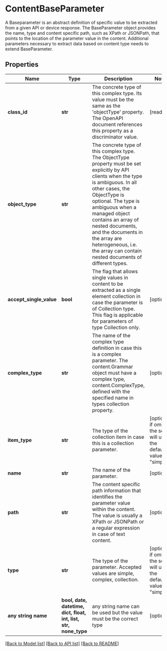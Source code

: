 # ContentBaseParameter

A Baseparameter is an abstract definition of specific value to be extracted from a given API or device response. The BaseParameter object provides the name, type and content specific path, such as XPath or JSONPath, that points to the location of the parameter value in the content. Additional parameters necessary to extract data based on content type needs to extend BaseParameter.
## Properties
Name | Type | Description | Notes
------------ | ------------- | ------------- | -------------
**class_id** | **str** | The concrete type of this complex type. Its value must be the same as the &#39;objectType&#39; property. The OpenAPI document references this property as a discriminator value. | [readonly] 
**object_type** | **str** | The concrete type of this complex type. The ObjectType property must be set explicitly by API clients when the type is ambiguous. In all other cases, the  ObjectType is optional.  The type is ambiguous when a managed object contains an array of nested documents, and the documents in the array are heterogeneous, i.e. the array can contain nested documents of different types. | 
**accept_single_value** | **bool** | The flag that allows single values in content to be extracted as a single element collection in case the parameter is of Collection type. This flag is applicable for parameters of type Collection only. | [optional] 
**complex_type** | **str** | The name of the complex type definition in case this is a complex parameter. The content.Grammar object must have a complex type, content.ComplexType, defined with the specified name in types collection property. | [optional] 
**item_type** | **str** | The type of the collection item in case this is a collection parameter. | [optional]  if omitted the server will use the default value of "simple"
**name** | **str** | The name of the parameter. | [optional] 
**path** | **str** | The content specific path information that identifies the parameter value within the content. The value is usually a XPath or JSONPath or a regular expression in case of text content. | [optional] 
**type** | **str** | The type of the parameter. Accepted values are simple, complex, collection. | [optional]  if omitted the server will use the default value of "simple"
**any string name** | **bool, date, datetime, dict, float, int, list, str, none_type** | any string name can be used but the value must be the correct type | [optional]

[[Back to Model list]](../README.md#documentation-for-models) [[Back to API list]](../README.md#documentation-for-api-endpoints) [[Back to README]](../README.md)


